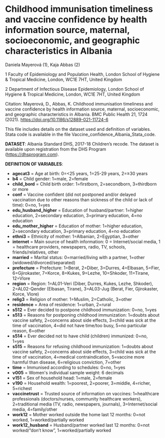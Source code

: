Childhood immunisation timeliness and vaccine confidence by health information source, maternal, socioeconomic, and geographic characteristics in Albania
============================================================

Daniela Mayerová (1), Kaja Abbas (2)

1 Faculty of Epidemiology and Population Health, London School of Hygiene & Tropical Medicine, London, WC1E 7HT, United Kingdom

2 Department of Infectious Disease Epidemiology, London School of Hygiene & Tropical Medicine, London, WC1E 7HT, United Kingdom


Citation: 
Mayerová, D., Abbas, K. Childhood immunisation timeliness and vaccine confidence by health information source, maternal, socioeconomic, and geographic characteristics in Albania. BMC Public Health 21, 1724 (2021). https://doi.org/10.1186/s12889-021-11724-6



This file includes details on the dataset used and definition of variables. Stata code is available in the file Vaccine_confidence_Albania_Stata_code.


**DATASET**: Albania Standard DHS, 2017-18 Children’s recode. The dataset is available upon registration from the DHS Program (https://dhsprogram.com).


**DEFINITION OF VARIABLES**:
* **agecat3** = Age at birth: 0=<25 years, 1=25-29 years, 2=≥30 years
* **b4** = Child gender:	1=male, 2=female
* **child_bord** = Child birth order: 1=firstborn, 2=secondborn, 3=thirdborn or more
* **conf** = Vaccine confident (did not postponed and/or delayed vaccination due to other reasons than sickness of the child or lack of time): 0=no, 1=yes
* **edu_husband_higher** = Education of husband/partner: 1=higher education, 2=secondary education, 3=primary education, 4=no education
* **edu_mother_higher** = Education of mother:	1=higher education, 2=secondary education, 3=primary education, 4=no education
* **ethni3** = Ethnicity of mother:	1=Albanian, 2=Egyptian, 3=other
* **internet** = Main source of health information: 0 = Internet/social media, 1 = healthcare providers, newspapers, radio, TV, schools, friends/relatives, other
* **married** = Marital status: 0=married/living with a partner, 1=other (widowed/divorced/separated) 
* **prefecture** = Prefecture:	1=Berat, 2=Diber, 3=Durres, 4=Elbasan, 5=Fier, 6=Gjirokaster, 7=Korce, 8=Kukes, 9=Lezhe, 10=Shkoder, 11=Tirane, 12=Vlore
* **region** =	Region: 1=AL01-Veri (Diber, Durres, Kukes, Lezhe, Shkoder), 2=AL02-Qender (Elbasan, Tirane), 3=AL03-Jug (Berat, Fier, Gjirokaster, Korce, Vlore)
* **relig3** = Religion of mother: 1=Muslim, 2=Catholic, 3=other
* **residence** = Area of residence: 1=urban, 2=rural
* **s512** = Ever decided to postpone childhood immunization:	0=no, 1=yes
* **s513** = Reasons for postponing childhood immunization: 1=doubts about vaccine safety, 2=concerns about side effects, 3=child was sick at the time of vaccination, 4=did not have time/too busy, 5=no particular reason, 6=other
* **s514** = Ever decided not to have child (children) immunized: 0=no, 1=yes
* **s515** = Reasons for refusing childhood immunization: 1=doubts about vaccine safety, 2=concerns about side effects, 3=child was sick at the time of vaccination, 4=medical contraindication, 5=vaccine more harmful than disease, 6=religious conviction, 7=other
* **time** = Immunised according to schedules: 0=no, 1=yes 
* **v005** = Women's individual sample weight: 6 decimals
* **v151** = Sex of household head: 1=male, 2=female
* **v190** = Household wealth: 1=poorest, 2=poorer, 3=middle, 4=richer, 5=richest
* **vaccinetrust** =	Trusted source of information on vaccines: 1=healthcare professionals (doctors/nurses, community healthcare workers), 2=traditional media (TV, radio, newspapers, journals), 3=Internet/social media, 4=family/other
* **work12** = Mother worked outside the home last 12 months: 0=not worked, 1=worked/partially worked 
* **work12_husband** =	Husband/partner worked last 12 months: 0=not worked/”don’t know”, 1=worked/partially worked

